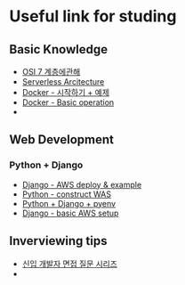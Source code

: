 # Useful link for studing

## Basic Knowledge

* [OSI 7 계층에관해](https://shlee0882.tistory.com/110)
* [Serverless Arcitecture](https://velopert.com/3543)
* [Docker - 시작하기 + 예제](https://senticoding.tistory.com/50)
* [Docker - Basic operation](https://subicura.com/2017/01/19/docker-guide-for-beginners-2.html#%EB%8F%84%EC%BB%A4-%EA%B8%B0%EB%B3%B8-%EB%AA%85%EB%A0%B9%EC%96%B4)
* 

## Web Development

### Python + Django

* [Django - AWS deploy & example](https://yjucho1.github.io/django/django-deploy-aws/)
* [Python - construct WAS](http://dveamer.github.io/backend/PythonWAS.html)
* [Python + Django + pyenv](https://wayhome25.github.io/django/2017/04/29/python-dev-environments/)
* [Django - basic AWS setup](https://nachwon.github.io/django-deploy-1-aws/)
## Inverviewing tips

* [신입 개발자 면접 질문 시리즈](https://www.notion.so/54d624628a634c879cc93d94f54cd2d1)
* 




